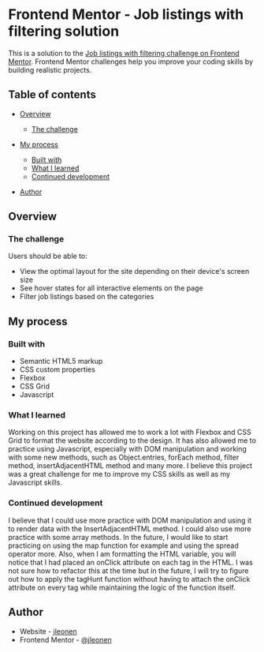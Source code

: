 # Frontend Mentor - Job listings with filtering solution

This is a solution to the [Job listings with filtering challenge on Frontend Mentor](https://www.frontendmentor.io/challenges/job-listings-with-filtering-ivstIPCt). Frontend Mentor challenges help you improve your coding skills by building realistic projects.

## Table of contents

- [Overview](#overview)

  - [The challenge](#the-challenge)

- [My process](#my-process)

  - [Built with](#built-with)
  - [What I learned](#what-i-learned)
  - [Continued development](#continued-development)

- [Author](#author)

## Overview

### The challenge

Users should be able to:

- View the optimal layout for the site depending on their device's screen size
- See hover states for all interactive elements on the page
- Filter job listings based on the categories

## My process

### Built with

- Semantic HTML5 markup
- CSS custom properties
- Flexbox
- CSS Grid
- Javascript

### What I learned

Working on this project has allowed me to work a lot with Flexbox and CSS Grid to format the website according to the design. It has also allowed me to practice using Javascript, especially with DOM manipulation and working with some new methods, such as Object.entries, forEach method, filter method, insertAdjacentHTML method and many more. I believe this project was a great challenge for me to improve my CSS skills as well as my Javascript skills.

### Continued development

I believe that I could use more practice with DOM manipulation and using it to render data with the InsertAdjacentHTML method. I could also use more practice with some array methods. In the future, I would like to start practicing on using the map function for example and using the spread operator more. Also, when I am formatting the HTML variable, you will notice that I had placed an onClick attribute on each tag in the HTML. I was not sure how to refactor this at the time but in the future, I will try to figure out how to apply the tagHunt function without having to attach the onClick attribute on every tag while maintaining the logic of the function itself.

## Author

- Website - [jleonen](https://github.com/jleonen)
- Frontend Mentor - [@jleonen](https://www.frontendmentor.io/profile/jleonen)
